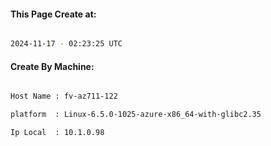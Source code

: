 
   
#### This Page Create at:

```bash

2024-11-17 - 02:23:25 UTC

```

#### Create By Machine:

```bash

Host Name : fv-az711-122

platform  : Linux-6.5.0-1025-azure-x86_64-with-glibc2.35

Ip Local  : 10.1.0.98

```

